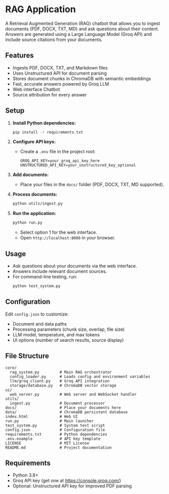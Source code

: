 # RAG Application

A Retrieval Augmented Generation (RAG) chatbot that allows you to ingest documents (PDF, DOCX, TXT, MD) and ask questions about their content. Answers are generated using a Large Language Model (Groq API) and include source citations from your documents.

## Features

- Ingests PDF, DOCX, TXT, and Markdown files
- Uses Unstructured API for document parsing
- Stores document chunks in ChromaDB with semantic embeddings
- Fast, accurate answers powered by Groq LLM
- Web interface Chatbot
- Source attribution for every answer

## Setup

1. **Install Python dependencies:**
   ```bash
   pip install -r requirements.txt
   ```

2. **Configure API keys:**
   - Create a `.env` file in the project root:
     ```
     GROQ_API_KEY=your_groq_api_key_here
     UNSTRUCTURED_API_KEY=your_unstructured_key_optional
     ```

3. **Add documents:**
   - Place your files in the `docs/` folder (PDF, DOCX, TXT, MD supported).

4. **Process documents:**
   ```bash
   python utils/ingest.py
   ```

5. **Run the application:**
   ```bash
   python run.py
   ```
   - Select option 1 for the web interface.
   - Open `http://localhost:8000` in your browser.

## Usage

- Ask questions about your documents via the web interface.
- Answers include relevant document sources.
- For command-line testing, run:
  ```bash
  python test_system.py
  ```

## Configuration

Edit `config.json` to customize:
- Document and data paths
- Processing parameters (chunk size, overlap, file size)
- LLM model, temperature, and max tokens
- UI options (number of search results, source display)

## File Structure

```
core/
  rag_system.py         # Main RAG orchestrator
  config_loader.py      # Loads config and environment variables
  llm/groq_client.py    # Groq API integration
  storage/database.py   # ChromaDB vector storage
ui/
  web_server.py         # Web server and WebSocket handler
utils/
  ingest.py             # Document processor
docs/                   # Place your documents here
data/                   # ChromaDB persistent database
index.html              # Web UI
run.py                  # Main launcher
test_system.py          # System test script
config.json             # Configuration file
requirements.txt        # Python dependencies
.env.example            # API key template
LICENSE                 # MIT License
README.md               # Project documentation
```

## Requirements

- Python 3.8+
- Groq API key (get one at https://console.groq.com/)
- Optional: Unstructured API key for improved PDF parsing

